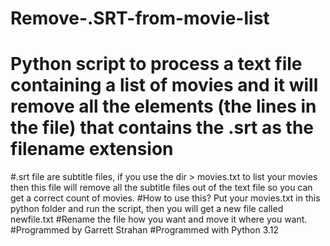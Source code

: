 # Remove-.SRT-from-movie-list
# Python script to process a text file containing a list of movies and it will remove all the elements (the lines in the file) that contains the .srt as the filename extension
#.srt file are subtitle files, if you use the dir > movies.txt to list your movies then this file will remove all the subtitle files out of the text file so you can get a correct count of movies.
#How to use this? Put your movies.txt in this python folder and run the script, then you will get a new file called newfile.txt
#Rename the file how you want and move it where you want.
#Programmed by Garrett Strahan
#Programmed with Python 3.12
